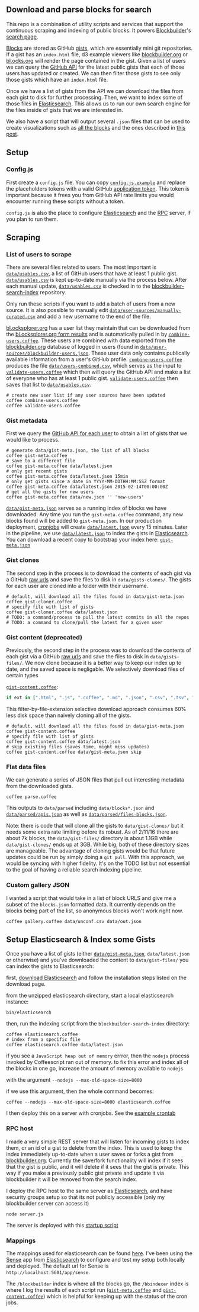 ## Download and parse blocks for search
This repo is a combination of utility scripts and services that support the continuous scraping and indexing
of public blocks. It powers [Blockbuilder](http://blockbuilder.org)'s [search page](http://blockbuilder.org/search).

[Blocks](https://bl.ocks.org) are stored as GitHub [gists](https://gist.github.com), which are essentially mini git repositories. If a gist has an `index.html` file, d3 example viewers like [blockbuilder.org](blockbuilder.org) or [bl.ocks.org](bl.ocks.org) will render the page contained in the gist.  Given a list of users we can query the [GitHub API](https://developer.github.com/v3/gists/) for the latest public gists that each of those users has updated or created.
We can then filter those gists to see only those gists which have an `index.html` file.

Once we have a list of gists
from the API we can download the files from each gist to disk for further processing. Then, we want to index some of those files in [Elasticsearch](https://www.elastic.co/products/elasticsearch).  This allows us to run our own search engine for the files inside of gists that we are interested in.

We also have a script that will output several `.json` files that can be used to create visualizations such as [all the blocks](http://bl.ocks.org/enjalot/1d679f0322174b65d032) and the ones described in [this post](https://medium.com/@enjalot/searching-for-examples-2c0f75709c1a#.4fr5vuq7k).

##  Setup

### Config.js
First create a `config.js` file. You can copy [`config.js.example`](config.js.example) and replace the placeholders tokens with a valid GitHub [application token](https://github.com/settings/applications/new). This token is important because it frees you from GitHub API rate limits you would encounter running these scripts without a token.

`config.js` is also the place to configure [Elasticsearch](https://www.elastic.co/products/elasticsearch) and the [RPC](https://en.wikipedia.org/wiki/Remote_procedure_call) server, if you plan to run them.

## Scraping

### List of users to scrape

There are several files related to users. The most important is [`data/usables.csv`](data/usables.csv), a list of GitHub users that have at least 1 public gist.
[`data/usables.csv`](data/usables.csv) is kept up-to-date manually via the process below. After each manual update, [`data/usables.csv`](data/usables.csv) is checked in to the [blockbuilder-search-index](https://github.com/enjalot/blockbuilder-search-index) repository.

Only run these scripts if you want to add a batch of users from a new source. It is also possible to manually edit [`data/user-sources/manually-curated.csv`](data/user-sources/manually-curated.csv) and add a new username to the end of the file.

[bl.ocksplorer.org](http://bl.ocksplorer.org) has a user list they maintain that can be downloaded from the [bl.ocksplorer.org form results](https://docs.google.com/spreadsheet/pub?key=0Al5UYaVoRpW3dE12bzRTVEp2RlJDQXdUYUFmODNiTHc&single=true&gid=0&output=csv) and is automatically pulled in by [`combine-users.coffee`](combine-users.coffee).
These users are combined with data exported from the [blockbuilder.org](blockbuilder.org) database of logged in users (found in [`data/user-sources/blockbuilder-users.json`](data/user-sources/blockbuilder-users.json). These user data only contains publically available information from a user's GitHub profile.
[`combine-users.coffee`](combine-users.coffee) produces the file [`data/users-combined.csv`](data/users-combined.csv), which serves as the input to [`validate-users.coffee`](validate-users.coffee) which then will query the GitHub API and make a list of everyone who has at least 1 public gist. [`validate-users.coffee`](validate-users.coffee) then saves that list to [`data/usables.csv`](data/usables.csv).

```shell
# create new user list if any user sources have been updated
coffee combine-users.coffee
coffee validate-users.coffee
```

### Gist metadata

First we query the [GitHub API for each user](https://developer.github.com/v3/gists/#list-a-users-gists) to obtain a list of gists that we would like to process.

```shell
# generate data/gist-meta.json, the list of all blocks
coffee gist-meta.coffee
# save to a different file
coffee gist-meta.coffee data/latest.json
# only get recent gists
coffee gist-meta.coffee data/latest.json 15min
# only get gists since a date in YYYY-MM-DDTHH:MM:SSZ format
coffee gist-meta.coffee data/latest.json 2015-02-14T00:00:00Z
# get all the gists for new users
coffee gist-meta.coffee data/new.json '' 'new-users'
```

[`data/gist-meta.json`](data/gist-meta.json) serves as a running index of blocks we have downloaded. Any time you run the `gist-meta.coffee` command, any new blocks found will be added to `gist-meta.json`. In our production deployment, [cronjobs](https://en.wikipedia.org/wiki/Cron) will create [`data/latest.json`](data/latest.json) every 15 minutes. Later in the pipeline, we use [`data/latest.json`](data/latest.json) to index the gists in [Elasticsearch](https://www.elastic.co/products/elasticsearch).
You can download a recent copy to bootstrap your index here: [`gist-meta.json`](https://storage.googleapis.com/bb-search-data/gist-meta.json)


### Gist clones
The second step in the process is to download the contents of each gist via a GitHub [raw urls](http://stackoverflow.com/a/4605068/1732222) and save the files to disk in `data/gists-clones/`.
The gists for each user are cloned into a folder with their username.

```shell
# default, will download all the files found in data/gist-meta.json
coffee gist-cloner.coffee
# specify file with list of gists
coffee gist-cloner.coffee data/latest.json
# TODO: a command/process to pull the latest commits in all the repos
# TODO: a command to clone/pull the latest for a given user
```

### Gist content (deprecated)
Previously, the second step in the process was to download the contents of each gist via a GitHub [raw urls](http://stackoverflow.com/a/4605068/1732222) and save the files to disk in `data/gists-files/`.
We now clone because it is a better way to keep our index up to date, and the saved space is negligable.
We selectively download files of certain types

[`gist-content.coffee`](gist-content.coffee):

```coffeescript
if ext in [".html", ".js", ".coffee", ".md", ".json", ".csv", ".tsv", ".css"]
```

This filter-by-file-extension selective download approach consumes 60% less disk space than naively cloning all of the gists.  

```shell
# default, will download all the files found in data/gist-meta.json
coffee gist-content.coffee
# specify file with list of gists
coffee gist-content.coffee data/latest.json
# skip existing files (saves time, might miss updates)
coffee gist-content.coffee data/gist-meta.json skip
```

### Flat data files
We can generate a series of JSON files that pull out interesting metadata from the downloaded gists.  

```shell
coffee parse.coffee
```

This outputs to `data/parsed` including `data/blocks*.json` and [`data/parsed/apis.json`](data/parsed/apis.json) as well as [`data/parsed/files-blocks.json`](data/parsed/files-blocks.json).

Note: there is code that will clone all the gists to `data/gist-clones/` but it needs some extra rate limiting before its robust.
As of 2/11/16 there are about 7k blocks, the `data/gist-files/` directory is about 1.1GB while `data/gist-clones/` ends up at 3GB.
While big, both of these directory sizes are manageable. The advantage of cloning gists would be that future updates could be run by simply doing a `git pull`. With this approach, we would be syncing with higher fidelity. It's on the TODO list but not essential to the goal of having a reliable search indexing pipeline.

### Custom gallery JSON

I wanted a script that would take in a list of block URLS and give me a subset of the `blocks.json` formatted data. It currently depends on the blocks being part of the list, so anonymous blocks won't work right now.  

```shell
coffee gallery.coffee data/unconf.csv data/out.json
```

## Setup Elasticsearch & Index some Gists

Once you have a list of gists (either [`data/gist-meta.json`](data/gist-meta.json), `data/latest.json` or otherwise) and you've downloaded the content to `data/gist-files/` you can index the gists to Elasticsearch: 

first, [download Elasticsearch](https://www.elastic.co/downloads/elasticsearch) and follow the installation steps listed on the download page.

from the unzipped elasticsearch directory, start a local elasticsearch instance:

```
bin/elasticsearch
```

then, run the indexing script from the `blockbuilder-search-index` directory:

```shell
coffee elasticsearch.coffee
# index from a specific file
coffee elasticsearch.coffee data/latest.json
```

if you see a `JavaScript heap out of memory` errror, then the `nodejs` process invoked by Coffeescript ran out of memory.  to fix this error and index all of the blocks in one go, increase the amount of memory available to `nodejs`

with the argument `--nodejs --max-old-space-size=8000`

if we use this argument, then the whole command becomes:

```
coffee --nodejs --max-old-space-size=8000 elasticsearch.coffee
```

I then deploy this on a server with cronjobs. See the [example crontab](https://github.com/enjalot/blockbuilder-search-index/blob/master/deploy/crontab)

### RPC host

I made a very simple REST server that will listen for incoming gists to index them, or an id of a gist to delete from the index.
This is used to keep the index immediately up-to-date when a user saves or forks a gist from [blockbuilder.org](http://blockbuilder.org).
Currently the save/fork functionality will index if it sees that the gist is public, and it will delete if it sees that the gist is private. This way if you make a previously public gist private and update it via blockbuilder it will be removed from the search index.

I deploy the RPC host to the same server as [Elasticsearch](https://www.elastic.co/products/elasticsearch), and have security groups setup so that its not publicly accessible (only my blockbuilder server can access it)  

```
node server.js
```

The server is deployed with this [startup script](https://github.com/enjalot/blockbuilder-search-index/blob/master/deploy/blockbuilder-search-index.conf)

### Mappings

The mappings used for elasticsearch can be found [here](https://gist.github.com/enjalot/a8fb0e18c960a37d1d18). I've been using the [Sense](https://www.elastic.co/guide/en/sense/current/installing.html) app from [Elasticsearch](https://www.elastic.co/products/elasticsearch) to configure and test my setup both locally and deployed. The default url for Sense is `http://localhost:5601/app/sense`.

The `/blockbuilder` index is where all the blocks go, the `/bbindexer` index is where I log the results of each script run ([`gist-meta.coffee`](gist-meta.coffee) and [`gist-content.coffee`](gist-content.coffee)) which is helpful
for keeping up with the status of the cron jobs.
